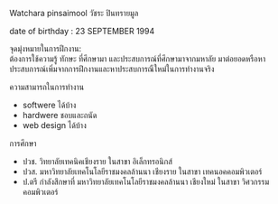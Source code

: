 Watchara pinsaimool วัชระ ปินทรายมูล

date of birthday : 23 SEPTEMBER 1994

จุดมุ่งหมายในการฝึกงาน:                
ต้องการใช้ความรู้ ทักษะ ที่ศึกษามา และประสบการณ์ที่ศึกษามาจากมหาลัย มาต่อยอดหรือหาประสบการณ์เพิ่มจากการฝึกงานและหาประสบการณืใหม่ในการทำงานจริง

ความสามารถในการทำงาน
 - softwere ได้บ้าง
 - hardwere ชอบและถนัด
 - web design ได้บ้าง
 
 การศึกษา
 - ปวช. วิทยาลัยเทคนิคเชียงราย ในสาขา อิเล็กทรอนิกส์
 - ปวส. มหาวิทยาลัยเทคโนโลยีราชมงคลล้านนา เชียงราย ในสาขา เทคนอคคอมพิวเตอร์
 - ป.ตรี กำลังสึกษาที่ มหาวิทยาลัยเทคโนโลยีราชมงคลล้านนา เชียงใหม่ ในสาขา วิศวกรรมคอมพิวเตอร์

